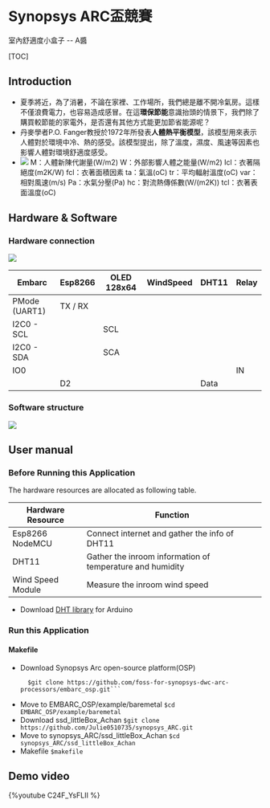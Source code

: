 # Synopsys ARC盃競賽 
室內舒適度小盒子 -- A醬

[TOC]
## Introduction
* 夏季將近，為了消暑，不論在家裡、工作場所，我們總是離不開冷氣房。這樣不僅浪費電力，也容易造成感冒。在這**環保節能**意識抬頭的情景下，我們除了購買較節能的家電外，是否還有其他方式能更加節省能源呢？
* 丹麥學者P.O. Fanger教授於1972年所發表**人體熱平衡模型**，該模型用來表示人體對於環境中冷、熱的感受。該模型提出，除了溫度，濕度、風速等因素也影響人體對環境舒適度感受。
* ![](https://i.imgur.com/nmDoIey.png)
  M：人體新陳代謝量(W/m2)
  W：外部影響人體之能量(W/m2)
  Icl：衣著隔絕度(m2K/W)
  fcl：衣著面積因素
  ta：氣溫(oC)
  tr：平均輻射溫度(oC)
  var：相對風速(m/s)
  Pa：水氣分壓(Pa)
  hc：對流熱傳係數(W/(m2K))
  tcl：衣著表面溫度(oC)


## Hardware & Software
### Hardware connection
![](https://i.imgur.com/wbn2ML9.jpg)



| Embarc | Esp8266 | OLED 128x64 | WindSpeed | DHT11 | Relay |
| -------- | -------- | -------- | -------- | -------- | -------- |
| PMode (UART1) | TX / RX |  |  |  |
| I2C0 - SCL |  | SCL |  |  |
| I2C0 - SDA |  | SCA |  |  |
| IO0 |  | |  |  | IN |
|  | D2 |  |  | Data |

### Software structure
![](https://i.imgur.com/2Ewydiq.png)






## User manual
### Before Running this Application
The hardware resources are allocated as following table.


| Hardware Resource | Function |
| -------- | -------- |
| Esp8266 NodeMCU | Connect internet and gather the info of DHT11 |
| DHT11 | Gather the inroom information of temperature and humidity |
| Wind Speed Module | Measure the inroom wind speed |

* Download [DHT library](https://github.com/adafruit/DHT-sensor-library) for Arduino

### Run this Application
#### Makefile
* Download Synopsys Arc open-source platform(OSP)
  ```
    $git clone https://github.com/foss-for-synopsys-dwc-arc-processors/embarc_osp.git```
* Move to EMBARC_OSP/example/baremetal
  ```$cd EMBARC_OSP/example/baremetal```
* Download ssd_littleBox_Achan
  ```$git clone https://github.com/Julie0510735/synopsys_ARC.git```
* Move to synopsys_ARC/ssd_littleBox_Achan
  ```$cd synopsys_ARC/ssd_littleBox_Achan```
* Makefile
  ```$makefile```
## Demo video
{%youtube C24F_YsFLII %}